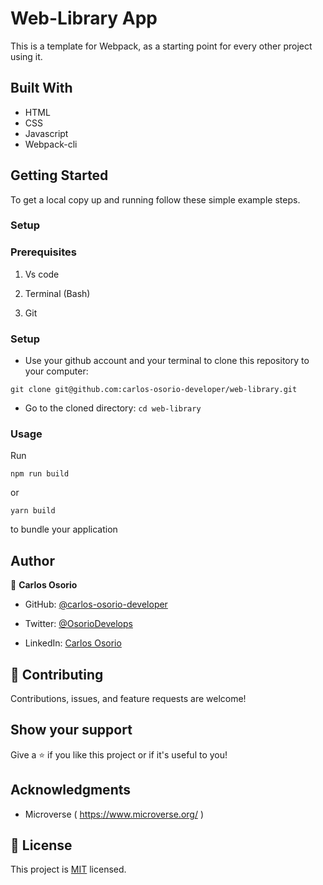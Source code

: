 # Web-Library App

This is a template for Webpack, as a starting point for every other project using it.

## Built With

- HTML
- CSS
- Javascript
- Webpack-cli


## Getting Started

To get a local copy up and running follow these simple example steps.

### Setup

### Prerequisites

1. Vs code

2. Terminal (Bash)

3. Git


### Setup

- Use your github account and your terminal to clone this repository to your computer:

`git clone git@github.com:carlos-osorio-developer/web-library.git`

- Go to the cloned directory:
`cd web-library`


### Usage

Run 

```
npm run build
```

or

```
yarn build
```

to bundle your application


## Author

👤 **Carlos Osorio**

- GitHub: [@carlos-osorio-developer](https://github.com/carlos-osorio-developer)

- Twitter: [@OsorioDevelops](https://twitter.com/@OsorioDevelops)

- LinkedIn: [Carlos Osorio](https://www.linkedin.com/in/carlos-osorio-developer/)
​
## 🤝 Contributing

Contributions, issues, and feature requests are welcome!

## Show your support


Give a ⭐️ if you like this project or if it's useful to you!


## Acknowledgments

- Microverse ( https://www.microverse.org/ )

## 📝 License

This project is [MIT](./MIT.md) licensed.